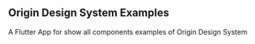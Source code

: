 ## Origin Design System Examples

A Flutter App for show all components examples of Origin Design System